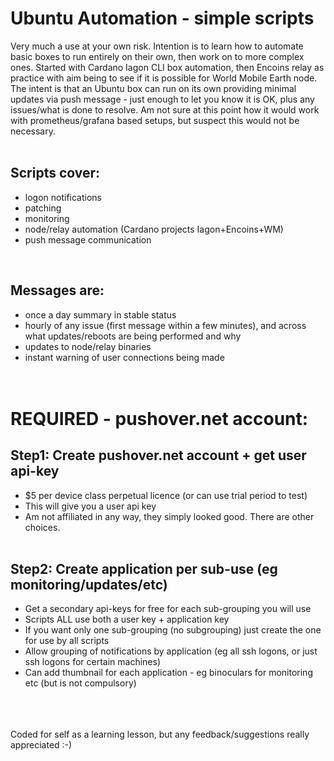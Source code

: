 # Ubuntu Automation - simple scripts<br>
Very much a use at your own risk.  Intention is to learn how to automate basic boxes to run entirely on their own, then work on to more complex ones.
Started with Cardano Iagon CLI box automation, then Encoins relay as practice with aim being to see if it is possible for World Mobile Earth node.
The intent is that an Ubuntu box can run on its own providing minimal updates via push message - just enough to let you know it is OK, plus any issues/what is done to resolve.
Am not sure at this point how it would work with prometheus/grafana based setups, but suspect this would not be necessary.<br>
<br>
## Scripts cover:<br>
* logon notifications<br>
* patching<br>
* monitoring<br>
* node/relay automation (Cardano projects Iagon+Encoins+WM)<br>
* push message communication<br>
<br>

## Messages are:<br>
* once a day summary in stable status<br>
* hourly of any issue (first message within a few minutes), and across what updates/reboots are being performed and why<br>
* updates to node/relay binaries<br>
* instant warning of user connections being made<br>
<br><br>
# REQUIRED - pushover.net account:<br>
## Step1:  Create pushover.net account +  get user api-key<br>
* $5 per device class perpetual licence (or can use trial period to test)<br>
* This will give you a user api key<br>
* Am not affiliated in any way, they simply looked good.  There are other choices.<br><br>
## Step2:  Create application per sub-use (eg monitoring/updates/etc)<br>
* Get a secondary api-keys for free for each sub-grouping you will use<br>
* Scripts ALL use both a user key + application key<br>
* If you want only one sub-grouping (no subgrouping) just create the one for use by all scripts<br>
* Allow grouping of notifications by application (eg all ssh logons, or just ssh logons for certain machines)<br>
* Can add thumbnail for each application - eg binoculars for monitoring etc (but is not compulsory)<br>
<br>
<br>
<br>
Coded for self as a learning lesson, but any feedback/suggestions really appreciated :-)
